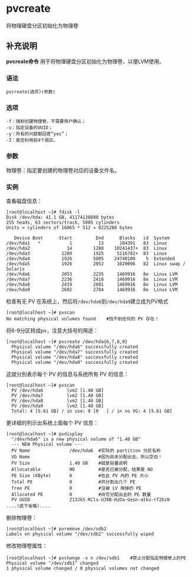 pvcreate
===

将物理硬盘分区初始化为物理卷

## 补充说明

**pvcreate命令** 用于将物理硬盘分区初始化为物理卷，以便LVM使用。

### 语法  

```
pvcreate(选项)(参数)
```

### 选项  

```
-f：强制创建物理卷，不需要用户确认；
-u：指定设备的UUID；
-y：所有的问题都回答“yes”；
-Z：是否利用前4个扇区。
```

### 参数  

物理卷：指定要创建的物理卷对应的设备文件名。

### 实例  

查看磁盘信息：

```
[root@localhost ~]# fdisk -l
Disk /dev/hda: 41.1 GB, 41174138880 bytes
255 heads, 63 sectors/track, 5005 cylinders
Units = cylinders of 16065 * 512 = 8225280 bytes

   Device Boot      Start         End      Blocks   id  System
/dev/hda1   *           1          13      104391   83  Linux
/dev/hda2              14        1288    10241437+  83  Linux
/dev/hda3            1289        1925     5116702+  83  Linux
/dev/hda4            1926        5005    24740100    5  Extended
/dev/hda5            1926        2052     1020096   82  Linux swap / Solaris
/dev/hda6            2053        2235     1469916   8e  Linux LVM
/dev/hda7            2236        2418     1469916   8e  Linux LVM
/dev/hda8            2419        2601     1469916   8e  Linux LVM
/dev/hda9            2602        2784     1469916   8e  Linux LVM

```

检查有无 PV 在系统上，然后将`/dev/hda6`到`/dev/hda9`建立成为PV格式

```
[root@localhost ~]# pvscan
No matching physical volumes found    #找不到任何的 PV 存在！
```

将6-9分区转成pv，注意大括号的用途：

```
[root@localhost ~]# pvcreate /dev/hda{6,7,8,9}
  Physical volume "/dev/hda6" successfully created
  Physical volume "/dev/hda7" successfully created
  Physical volume "/dev/hda8" successfully created
  Physical volume "/dev/hda9" successfully created
```

这就分別表示每个 PV 的信息与系统所有 PV 的信息：

```
[root@localhost ~]# pvscan
  PV /dev/hda6         lvm2 [1.40 GB]
  PV /dev/hda7         lvm2 [1.40 GB]
  PV /dev/hda8         lvm2 [1.40 GB]
  PV /dev/hda9         lvm2 [1.40 GB]
  Total: 4 [5.61 GB] / in use: 0 [0   ] / in no VG: 4 [5.61 GB]
```

更详细的列示出系统上面每个 PV 信息：

```
[root@localhost ~]# pvdisplay
  "/dev/hda6" is a new physical volume of "1.40 GB"
  --- NEW Physical volume ---
  PV Name               /dev/hda6  #实际的 partition 分区名称
  VG Name                          #因为尚未分配出去，所以空白！
  PV Size               1.40 GB    #就是容量说明
  Allocatable           NO         #是否已被分配，结果是 NO
  PE Size (KByte)       0          #在此 PV 內的 PE 大小
  Total PE              0          #共分割出几个 PE
  free PE               0          #沒被 LV 用掉的 PE
  Allocated PE          0          #尚可分配出去的 PE 数量
  PV UUID               Z13Jk5-RCls-UJ8B-HzDa-Gesn-atku-rf2biN
....(底下省略)....
```

删除物理卷：

```
[root@localhost ~]# pvremove /dev/sdb2
Labels on physical volume "/dev/sdb2" successfully wiped

```

修改物理卷属性：

```
[root@localhost ~]# pvchange -x n /dev/sdb1    #禁止分配指定物理卷上的PE
Physical volume "/dev/sdb1" changed  
1 physical volume changed / 0 physical volumes not changed 
```


<!-- Linux命令行搜索引擎：https://jaywcjlove.github.io/linux-command/ -->